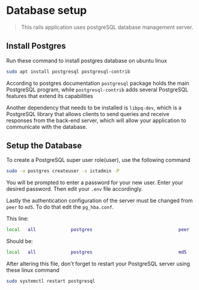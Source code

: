 # Database setup

> This rails application uses postgreSQL database management server. 

## Install Postgres
Run these command to install postgres database on ubuntu linux
```bash
sudo apt install postgresql postgresql-contrib
```
According to postgres documentation `postgresql` package holds the main PostgreSQL program, while `postgresql-contrib` adds several PostgreSQL features that extend its capabilities

Another dependency that needs to be installed is `libpq-dev`, which is a PostgreSQL library that allows clients to send queries and receive responses from the back-end server, which will allow your application to communicate with the database.

## Setup the Database

To create a PostgreSQL super user role(user), use the following command
```bash
sudo -u postgres createuser -s ictadmin -P
```
You will be prompted to enter a password for your new user. Enter your desired password. Then edit your `.env` file accordingly. 

Lastly the authentication configuration of the server must be changed from `peer` to `md5`. To do that edit the `pg_hba.conf`.

This line:
```bash
local   all             postgres                                peer
```
Should be:
```bash
local   all             postgres                                md5
```

After altering this file, don't forget to restart your PostgreSQL server using these linux command
```bash
sudo systemctl restart postgresql
```
